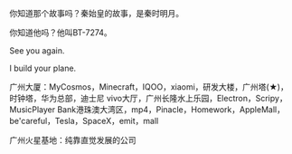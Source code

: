 你知道那个故事吗？秦始皇的故事，是秦时明月。

你知道他吗？他叫BT-7274。

See you again.

I build your plane.

广州大厦：MyCosmos，Minecraft，IQOO，xiaomi，研发大楼，广州塔(★)，时钟塔，华为总部，迪士尼  vivo大厅，广州长隆水上乐园，Electron，Scripy，MusicPlayer Bank港珠澳大湾区，mp4，Pinacle，Homework，AppleMall，be'careful，Tesla，SpaceX，emit，mall

广州火星基地：纯靠直觉发展的公司